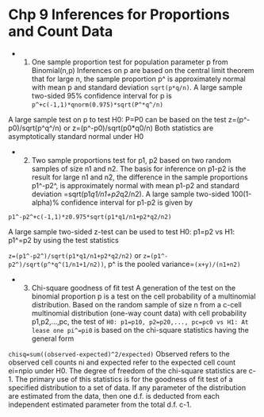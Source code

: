 # Chp 9 Inferences for Proportions and Count Data

* 1. One sample proportion test for population parameter p from Binomial(n,p)
Inferences on p are based on the central limit theorem that for large n, the sample proportion p^ is approximately normal with mean p and standard deviation 
`sqrt(p*q/n)`. A large sample two-sided 95% confidence interval for p is
`p^+c(-1,1)*qnorm(0.975)*sqrt(P^*q^/n)`

A large sample test on p to test H0: P=P0 can be based on the test
z=(p^-p0)/sqrt(p^q^/n) or z=(p^-p0)/sqrt(p0*q0/n)
Both statistics are asymptotically standard normal under H0

* 2. Two sample proportions test for p1, p2 based on two random samples of size n1 and n2. The basis for inference on p1-p2 is the result for large n1 and n2,
the difference in the sample proportions p1^-p2^, is approximately normal with mean p1-p2 and standard deviation =sqrt(p1*q1/n1+p2*q2/n2). A large sample 
two-sided 100(1-alpha)% confidence interval for p1-p2 is given by

`p1^-p2^+c(-1,1)*z0.975*sqrt(p1*q1/n1+p2*q2/n2)`

A large sample two-sided z-test can be used to test H0: p1=p2 vs H1: p1^=p2 by using the test statistics

`z=(p1^-p2^)/sqrt(p1*q1/n1+p2*q2/n2)` or `z=(p1^-p2^)/sqrt(p^*q^(1/n1+1/n2))`, p^ is the pooled variance=`(x+y)/(n1+n2)`

* 3. Chi-square goodness of fit test
A generation of the test on the binomial proportion p is a test on the cell probability of a multinomial distribution. Based on the random sample
of size n from a c-cell multinomial distribution (one-way count data) with cell probability p1,p2,...,pc, the test of 
`H0: p1=p10, p2=p20,..., pc=pc0 vs H1: At lease one pi^=pi0`
is based on the chi-square statistics having the general form

`chisq=sum((observed-expected)^2/expected)`
Observed refers to the observed cell counts ni and expected refer to the expected cell count ei=npio under H0. The degree of freedom of the chi-square 
statistics are c-1. The primary use of this statistics is for the goodness of fit test of a specified distribution to a set of data. If any parameter 
of the distribution are estimated from the data, then one d.f. is deducted from each independent estimated parameter from the total d.f. c-1.
